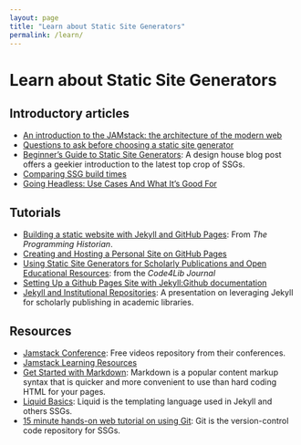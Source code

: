 ```yaml
---
layout: page
title: "Learn about Static Site Generators"
permalink: /learn/
---
```


# Learn about Static Site Generators

## Introductory articles

- [An introduction to the JAMstack: the architecture of the modern web](https://www.freecodecamp.org/news/an-introduction-to-the-jamstack-the-architecture-of-the-modern-web-c4a0d128d9ca/)
- [Questions to ask before choosing a static site generator](https://www.ample.co/blog/questions-to-ask-before-choosing-a-static-site-generator)
- [Beginner’s Guide to Static Site Generators](https://bejamas.io/blog/static-site-generators): A design house blog post offers a geekier introduction to the latest top crop of SSGs.
- [Comparing SSG build times](https://css-tricks.com/comparing-static-site-generator-build-times/)
- [Going Headless: Use Cases And What It’s Good For](https://www.smashingmagazine.com/2021/03/going-headless-use-cases/)

## Tutorials

- [Building a static website with Jekyll and GitHub Pages](https://programminghistorian.org/en/lessons/building-static-sites-with-jekyll-github-pages): From _The Programming Historian_.
- [Creating and Hosting a Personal Site on GitHub Pages](http://jmcglone.com/guides/github-pages/)
- [Using Static Site Generators for Scholarly Publications and Open Educational Resources](https://journal.code4lib.org/articles/13861): from the _Code4Lib Journal_
- [Setting Up a Github Pages Site with Jekyll:Github documentation](https://docs.github.com/en/pages/setting-up-a-github-pages-site-with-jekyll)
- [Jekyll and Institutional Repositories](https://arch.library.northwestern.edu/concern/generic_works/6q182k274): A presentation on leveraging Jekyll for scholarly publishing in academic libraries.


## Resources
- [Jamstack Conference](https://jamstackconf.com/): Free videos repository from their conferences.
- [Jamstack Learning Resources](https://jamstack.org/resources/)
- [Get Started with Markdown](https://www.markdownguide.org/getting-started/): Markdown is a popular content markup syntax that is quicker and more convenient to use than hard coding HTML for your pages.
- [Liquid Basics](https://shopify.dev/docs/themes/liquid/reference/basics): Liquid is the templating language used in Jekyll and others SSGs.
- [15 minute hands-on web tutorial on using Git](https://try.github.io/levels/1/challenges/1): Git is the version-control code repository for SSGs.